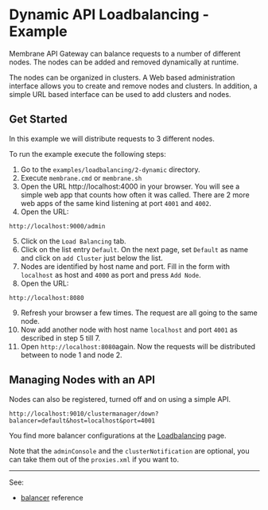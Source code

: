 # Dynamic API Loadbalancing - Example

Membrane API Gateway can balance requests to a number of different nodes. The nodes can be added and removed dynamically at runtime.

The nodes can be organized in clusters. A Web based administration interface allows you to create and remove nodes and
clusters. In addition, a simple URL based interface can be used to add clusters and nodes. 


## Get Started

In this example we will distribute requests to 3 different nodes. 

To run the example execute the following steps:

1. Go to the `examples/loadbalancing/2-dynamic` directory.
2. Execute `membrane.cmd` or `membrane.sh`
3. Open the URL http://localhost:4000 in your browser. 
   You will see a simple web app that counts how often it was called. There are 2 more web apps of the same kind
   listening at port `4001` and `4002`.
4. Open the URL:

```
http://localhost:9000/admin
```

5. Click on the `Load Balancing` tab.
6. Click on the list entry `Default`. On the next page, set `Default` as name and click on `add Cluster` just below the list.
7. Nodes are identified by host name and port. Fill in the form with `localhost` as host and `4000` as port and
   press `Add Node`.
8. Open the URL:

```
http://localhost:8080
```

9. Refresh your browser a few times. The request are all going to the same node.
10. Now add another node with host name `localhost` and port `4001` as described in step 5 till 7.
11. Open `http://localhost:8080`again. Now the requests will be distributed between to node 1 and node 2.

## Managing Nodes with an API

Nodes can also be registered, turned off and on using a simple API.

```
http://localhost:9010/clustermanager/down?balancer=default&host=localhost&port=4001
```

You find more balancer configurations at the [Loadbalancing](..) page.

Note that the `adminConsole` and the `clusterNotification` are optional, you can take them out of the `proxies.xml` if you want to.

---
See:
- [balancer](https://membrane-soa.org/api-gateway-doc/current/configuration/reference/balancer.htm) reference
